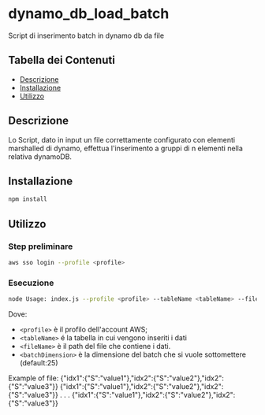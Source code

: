 # dynamo_db_load_batch

Script di inserimento batch in dynamo db da file
## Tabella dei Contenuti

- [Descrizione](#descrizione)
- [Installazione](#installazione)
- [Utilizzo](#utilizzo)

## Descrizione

Lo Script, dato in input un file correttamente configurato con elementi marshalled di dynamo, effettua l'inserimento a gruppi di n elementi nella relativa dynamoDB.

## Installazione

```bash
npm install
```

## Utilizzo
### Step preliminare

```bash
aws sso login --profile <profile>
```

### Esecuzione
```bash
node Usage: index.js --profile <profile> --tableName <tableName> --fileName <fileName> [--batchDimension <batchDimension] 
```
Dove:
- `<profile>` è il profilo dell'account AWS;
- `<tableName>` é la tabella in cui vengono inseriti i dati
- `<fileName>` è il path del file che contiene i dati.
- `<batchDimension>` è la dimensione del batch che si vuole sottomettere (default:25)

Example of file:
{"idx1":{"S":"value1"},"idx2":{"S":"value2"},"idx2":{"S":"value3"}}
{"idx1":{"S":"value1"},"idx2":{"S":"value2"},"idx2":{"S":"value3"}}
.
.
.
{"idx1":{"S":"value1"},"idx2":{"S":"value2"},"idx2":{"S":"value3"}}